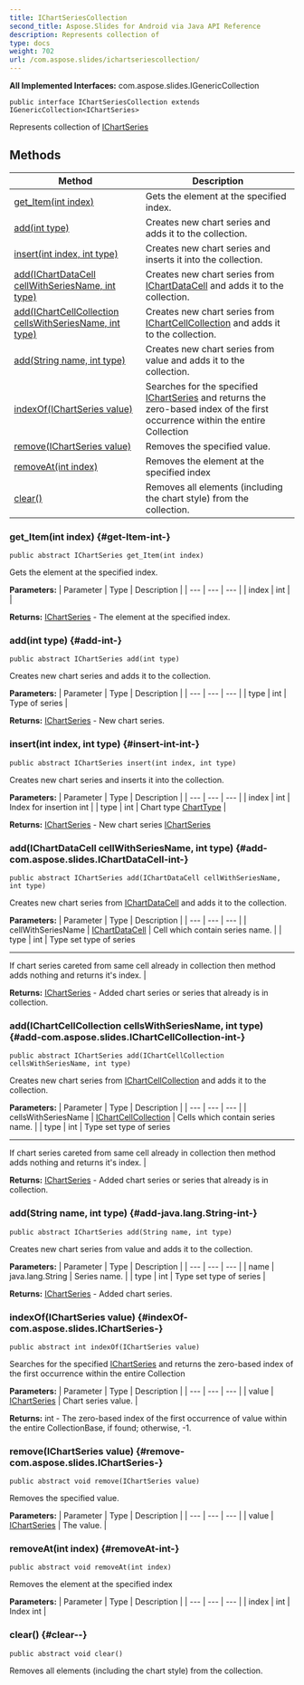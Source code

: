 ```yaml
---
title: IChartSeriesCollection
second_title: Aspose.Slides for Android via Java API Reference
description: Represents collection of
type: docs
weight: 702
url: /com.aspose.slides/ichartseriescollection/
---
```

**All Implemented Interfaces:**
com.aspose.slides.IGenericCollection
```
public interface IChartSeriesCollection extends IGenericCollection<IChartSeries>
```

Represents collection of [IChartSeries](../../com.aspose.slides/ichartseries)
## Methods

| Method | Description |
| --- | --- |
| [get_Item(int index)](#get-Item-int-) | Gets the element at the specified index. |
| [add(int type)](#add-int-) | Creates new chart series and adds it to the collection. |
| [insert(int index, int type)](#insert-int-int-) | Creates new chart series and inserts it into the collection. |
| [add(IChartDataCell cellWithSeriesName, int type)](#add-com.aspose.slides.IChartDataCell-int-) | Creates new chart series from [IChartDataCell](../../com.aspose.slides/ichartdatacell) and adds it to the collection. |
| [add(IChartCellCollection cellsWithSeriesName, int type)](#add-com.aspose.slides.IChartCellCollection-int-) | Creates new chart series from [IChartCellCollection](../../com.aspose.slides/ichartcellcollection) and adds it to the collection. |
| [add(String name, int type)](#add-java.lang.String-int-) | Creates new chart series from value and adds it to the collection. |
| [indexOf(IChartSeries value)](#indexOf-com.aspose.slides.IChartSeries-) | Searches for the specified [IChartSeries](../../com.aspose.slides/ichartseries) and returns the zero-based index of the first occurrence within the entire Collection |
| [remove(IChartSeries value)](#remove-com.aspose.slides.IChartSeries-) | Removes the specified value. |
| [removeAt(int index)](#removeAt-int-) | Removes the element at the specified index |
| [clear()](#clear--) | Removes all elements (including the chart style) from the collection. |
### get_Item(int index) {#get-Item-int-}
```
public abstract IChartSeries get_Item(int index)
```


Gets the element at the specified index.

**Parameters:**
| Parameter | Type | Description |
| --- | --- | --- |
| index | int |  |

**Returns:**
[IChartSeries](../../com.aspose.slides/ichartseries) - The element at the specified index.
### add(int type) {#add-int-}
```
public abstract IChartSeries add(int type)
```


Creates new chart series and adds it to the collection.

**Parameters:**
| Parameter | Type | Description |
| --- | --- | --- |
| type | int | Type of series |

**Returns:**
[IChartSeries](../../com.aspose.slides/ichartseries) - New chart series.
### insert(int index, int type) {#insert-int-int-}
```
public abstract IChartSeries insert(int index, int type)
```


Creates new chart series and inserts it into the collection.

**Parameters:**
| Parameter | Type | Description |
| --- | --- | --- |
| index | int | Index for insertion int |
| type | int | Chart type [ChartType](../../com.aspose.slides/charttype) |

**Returns:**
[IChartSeries](../../com.aspose.slides/ichartseries) - New chart series [IChartSeries](../../com.aspose.slides/ichartseries)
### add(IChartDataCell cellWithSeriesName, int type) {#add-com.aspose.slides.IChartDataCell-int-}
```
public abstract IChartSeries add(IChartDataCell cellWithSeriesName, int type)
```


Creates new chart series from [IChartDataCell](../../com.aspose.slides/ichartdatacell) and adds it to the collection.

**Parameters:**
| Parameter | Type | Description |
| --- | --- | --- |
| cellWithSeriesName | [IChartDataCell](../../com.aspose.slides/ichartdatacell) | Cell which contain series name. |
| type | int | Type set type of series

--------------------

If chart series careted from same cell already in collection then method adds nothing and returns it's index. |

**Returns:**
[IChartSeries](../../com.aspose.slides/ichartseries) - Added chart series or series that already is in collection.
### add(IChartCellCollection cellsWithSeriesName, int type) {#add-com.aspose.slides.IChartCellCollection-int-}
```
public abstract IChartSeries add(IChartCellCollection cellsWithSeriesName, int type)
```


Creates new chart series from [IChartCellCollection](../../com.aspose.slides/ichartcellcollection) and adds it to the collection.

**Parameters:**
| Parameter | Type | Description |
| --- | --- | --- |
| cellsWithSeriesName | [IChartCellCollection](../../com.aspose.slides/ichartcellcollection) | Cells which contain series name. |
| type | int | Type set type of series

--------------------

If chart series careted from same cell already in collection then method adds nothing and returns it's index. |

**Returns:**
[IChartSeries](../../com.aspose.slides/ichartseries) - Added chart series or series that already is in collection.
### add(String name, int type) {#add-java.lang.String-int-}
```
public abstract IChartSeries add(String name, int type)
```


Creates new chart series from value and adds it to the collection.

**Parameters:**
| Parameter | Type | Description |
| --- | --- | --- |
| name | java.lang.String | Series name. |
| type | int | Type set type of series |

**Returns:**
[IChartSeries](../../com.aspose.slides/ichartseries) - Added chart series.
### indexOf(IChartSeries value) {#indexOf-com.aspose.slides.IChartSeries-}
```
public abstract int indexOf(IChartSeries value)
```


Searches for the specified [IChartSeries](../../com.aspose.slides/ichartseries) and returns the zero-based index of the first occurrence within the entire Collection

**Parameters:**
| Parameter | Type | Description |
| --- | --- | --- |
| value | [IChartSeries](../../com.aspose.slides/ichartseries) | Chart series value. |

**Returns:**
int - The zero-based index of the first occurrence of value within the entire CollectionBase, if found; otherwise, -1.
### remove(IChartSeries value) {#remove-com.aspose.slides.IChartSeries-}
```
public abstract void remove(IChartSeries value)
```


Removes the specified value.

**Parameters:**
| Parameter | Type | Description |
| --- | --- | --- |
| value | [IChartSeries](../../com.aspose.slides/ichartseries) | The value. |

### removeAt(int index) {#removeAt-int-}
```
public abstract void removeAt(int index)
```


Removes the element at the specified index

**Parameters:**
| Parameter | Type | Description |
| --- | --- | --- |
| index | int | Index int |

### clear() {#clear--}
```
public abstract void clear()
```


Removes all elements (including the chart style) from the collection.

